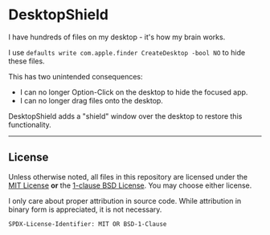# DesktopShield

I have hundreds of files on my desktop - it's how my brain works.

I use `defaults write com.apple.finder CreateDesktop -bool NO`
to hide these files.

This has two unintended consequences:
- I can no longer Option-Click on the desktop to hide the focused app.
- I can no longer drag files onto the desktop.
 
DesktopShield adds a "shield" window over the desktop to restore this
functionality.

---
## License

Unless otherwise noted, all files in this repository are licensed under
the [MIT License](https://github.com/iccir/DesktopShield/blob/main/LICENSE)
**or** the [1-clause BSD License](https://opensource.org/license/bsd-1-clause).
You may choose either license.

I only care about proper attribution in source code. While
attribution in binary form is appreciated, it is not necessary.

`SPDX-License-Identifier: MIT OR BSD-1-Clause`
